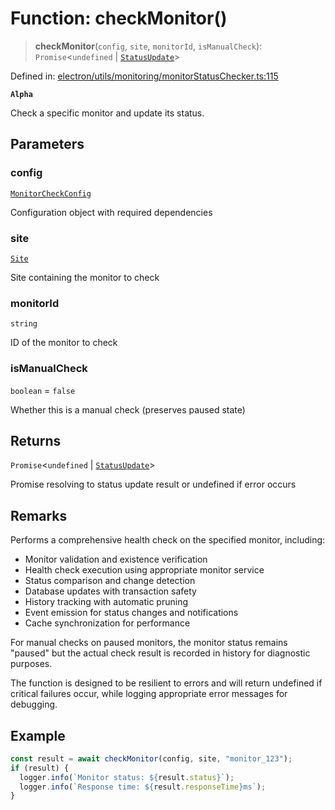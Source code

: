 # Function: checkMonitor()

> **checkMonitor**(`config`, `site`, `monitorId`, `isManualCheck`): `Promise`\<`undefined` \| [`StatusUpdate`](../../../../../shared/types/interfaces/StatusUpdate.md)\>

Defined in: [electron/utils/monitoring/monitorStatusChecker.ts:115](https://github.com/Nick2bad4u/Uptime-Watcher/blob/3cce0c3b352c8390536ca3c7399ece50a05faf18/electron/utils/monitoring/monitorStatusChecker.ts#L115)

**`Alpha`**

Check a specific monitor and update its status.

## Parameters

### config

[`MonitorCheckConfig`](../interfaces/MonitorCheckConfig.md)

Configuration object with required dependencies

### site

[`Site`](../../../../../shared/types/interfaces/Site.md)

Site containing the monitor to check

### monitorId

`string`

ID of the monitor to check

### isManualCheck

`boolean` = `false`

Whether this is a manual check (preserves paused state)

## Returns

`Promise`\<`undefined` \| [`StatusUpdate`](../../../../../shared/types/interfaces/StatusUpdate.md)\>

Promise resolving to status update result or undefined if error occurs

## Remarks

Performs a comprehensive health check on the specified monitor, including:
- Monitor validation and existence verification
- Health check execution using appropriate monitor service
- Status comparison and change detection
- Database updates with transaction safety
- History tracking with automatic pruning
- Event emission for status changes and notifications
- Cache synchronization for performance

For manual checks on paused monitors, the monitor status remains "paused"
but the actual check result is recorded in history for diagnostic purposes.

The function is designed to be resilient to errors and will return undefined
if critical failures occur, while logging appropriate error messages for debugging.

## Example

```typescript
const result = await checkMonitor(config, site, "monitor_123");
if (result) {
  logger.info(`Monitor status: ${result.status}`);
  logger.info(`Response time: ${result.responseTime}ms`);
}
```
